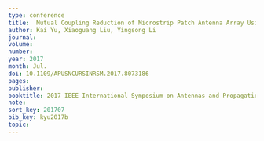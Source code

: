 ```yaml
---
type: conference
title:  Mutual Coupling Reduction of Microstrip Patch Antenna Array Using Modified Split Ring Resonator Metamaterial Structures
author: Kai Yu, Xiaoguang Liu, Yingsong Li
journal:
volume:
number:
year: 2017
month: Jul.
doi: 10.1109/APUSNCURSINRSM.2017.8073186
pages:
publisher:
booktitle: 2017 IEEE International Symposium on Antennas and Propagation and USNC-URSI Radio Science Meeting
note: 
sort_key: 201707
bib_key: kyu2017b
topic:
---
```

